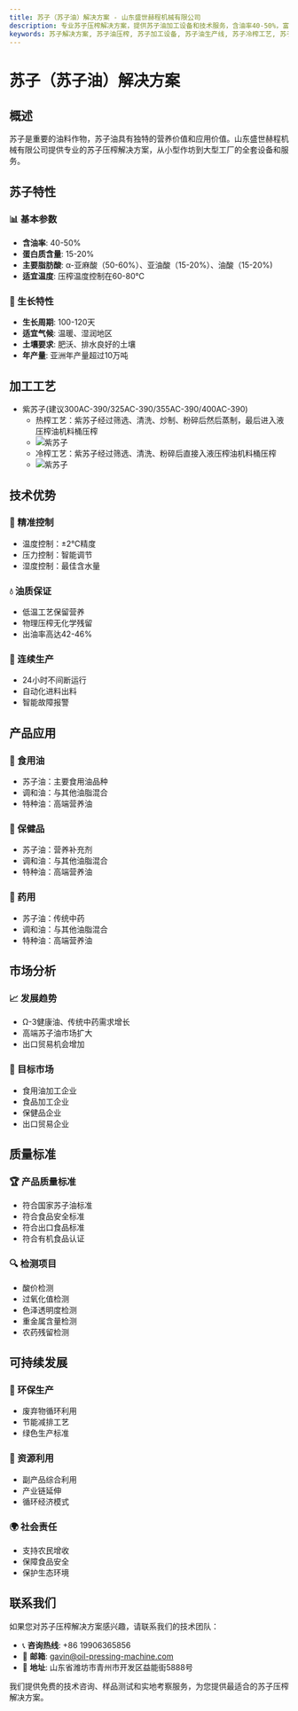 ```yaml
---
title: 苏子（苏子油）解决方案 - 山东盛世赫程机械有限公司
description: 专业苏子压榨解决方案，提供苏子油加工设备和技术服务，含油率40-50%，富含α-亚麻酸，采用冷榨工艺保留营养，满足Ω-3健康油和传统中药需求。
keywords: 苏子解决方案, 苏子油压榨, 苏子加工设备, 苏子油生产线, 苏子冷榨工艺, 苏子压榨机, 苏子油提取, 苏子油料加工, 苏子油压榨设备, 紫苏油, Ω-3健康油
---
```


# 苏子（苏子油）解决方案

## 概述

苏子是重要的油料作物，苏子油具有独特的营养价值和应用价值。山东盛世赫程机械有限公司提供专业的苏子压榨解决方案，从小型作坊到大型工厂的全套设备和服务。

## 苏子特性

### 📊 基本参数
- **含油率**: 40-50%
- **蛋白质含量**: 15-20%
- **主要脂肪酸**: α-亚麻酸（50-60%）、亚油酸（15-20%）、油酸（15-20%)
- **适宜温度**: 压榨温度控制在60-80℃

### 🌱 生长特性
- **生长周期**: 100-120天
- **适宜气候**: 温暖、湿润地区
- **土壤要求**: 肥沃、排水良好的土壤
- **年产量**: 亚洲年产量超过10万吨

## 加工工艺

+  紫苏子(建议300AC-390/325AC-390/355AC-390/400AC-390)
     + 热榨工艺：紫苏子经过筛选、清洗、炒制、粉碎后然后蒸制，最后进入液压榨油机料桶压榨
     +  ![紫苏子](/images/紫苏热榨工艺概览_An%20Overview%20of%20the%20Hot%20Pressing%20Process%20of%20Perilla.png)
     + 冷榨工艺：紫苏子经过筛选、清洗、粉碎后直接入液压榨油机料桶压榨
     +  ![紫苏子](/images/紫苏冷榨工艺概览_An%20Overview%20of%20the%20Cold%20Pressing%20Process%20of%20Perilla.png)



## 技术优势

### 🎯 精准控制
- 温度控制：±2℃精度
- 压力控制：智能调节
- 湿度控制：最佳含水量

### 💧 油质保证
- 低温工艺保留营养
- 物理压榨无化学残留
- 出油率高达42-46%

### 🔄 连续生产
- 24小时不间断运行
- 自动化进料出料
- 智能故障报警

## 产品应用

### 🍳 食用油
- 苏子油：主要食用油品种
- 调和油：与其他油脂混合
- 特种油：高端营养油

### 💊 保健品
- 苏子油：营养补充剂
- 调和油：与其他油脂混合
- 特种油：高端营养油

### 💊 药用
- 苏子油：传统中药
- 调和油：与其他油脂混合
- 特种油：高端营养油

## 市场分析

### 📈 发展趋势
- Ω-3健康油、传统中药需求增长
- 高端苏子油市场扩大
- 出口贸易机会增加

### 🎯 目标市场
- 食用油加工企业
- 食品加工企业
- 保健品企业
- 出口贸易企业



## 质量标准

### 🏆 产品质量标准
- 符合国家苏子油标准
- 符合食品安全标准
- 符合出口食品标准
- 符合有机食品认证

### 🔍 检测项目
- 酸价检测
- 过氧化值检测
- 色泽透明度检测
- 重金属含量检测
- 农药残留检测

## 可持续发展

### 🌱 环保生产
- 废弃物循环利用
- 节能减排工艺
- 绿色生产标准

### 🔄 资源利用
- 副产品综合利用
- 产业链延伸
- 循环经济模式

### 🌍 社会责任
- 支持农民增收
- 保障食品安全
- 保护生态环境

## 联系我们

如果您对苏子压榨解决方案感兴趣，请联系我们的技术团队：

- 📞 **咨询热线**: +86 19906365856
- 📧 **邮箱**: gavin@oil-pressing-machine.com
- 📍 **地址**: 山东省潍坊市青州市开发区益能街5888号

我们提供免费的技术咨询、样品测试和实地考察服务，为您提供最适合的苏子压榨解决方案。
